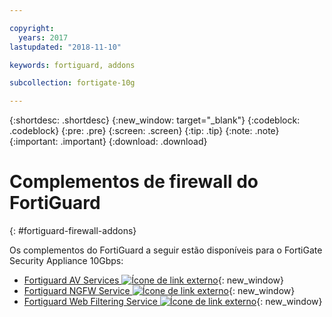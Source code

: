 ```yaml
---

copyright:
  years: 2017
lastupdated: "2018-11-10"

keywords: fortiguard, addons

subcollection: fortigate-10g

---
```


{:shortdesc: .shortdesc}
{:new_window: target="_blank"}
{:codeblock: .codeblock}
{:pre: .pre}
{:screen: .screen}
{:tip: .tip}
{:note: .note}
{:important: .important}
{:download: .download}

# Complementos de firewall do FortiGuard
{: #fortiguard-firewall-addons}

Os complementos do FortiGuard a seguir estão disponíveis para o FortiGate Security Appliance 10Gbps:

* [Fortiguard AV Services ![Ícone de link externo](../../icons/launch-glyph.svg "Ícone de link externo")](https://www.fortinet.com/products/security-subscriptions/antivirus.html){: new_window}
* [Fortiguard NGFW Service ![Ícone de link externo](../../icons/launch-glyph.svg "Ícone de link externo")](https://www.fortinet.com/products/security-subscriptions/intrusion-prevention.html){: new_window}
* [Fortiguard Web Filtering Service ![Ícone de link externo](../../icons/launch-glyph.svg "Ícone de link externo")](https://www.fortinet.com/products/security-subscriptions/web-filtering.html){: new_window}
